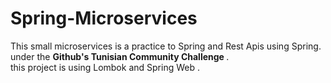 # Spring-Microservices 
This small microservices is a practice to Spring and Rest Apis using Spring. 
<br/>
under the  <b>Github's Tunisian Community Challenge </b> .
<br/>
this project is using Lombok and Spring Web .
